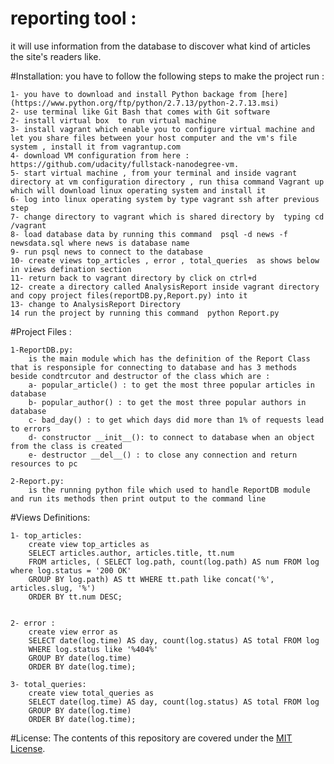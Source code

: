 # reporting tool :
  it will use information from the database to discover what kind of articles the site's readers like.

#Installation:
  you have to follow the following steps to make the project run : 

    1- you have to download and install Python backage from [here](https://www.python.org/ftp/python/2.7.13/python-2.7.13.msi) 
    2- use terminal like Git Bash that comes with Git software
	2- install virtual box  to run virtual machine 
	3- install vagrant which enable you to configure virtual machine and let you share files between your host computer and the vm's file system , install it from vagrantup.com 
	4- download VM configuration from here : https://github.com/udacity/fullstack-nanodegree-vm.
	5- start virtual machine , from your terminal and inside vagrant directory at vm configuration directory , run thisa command Vagrant up  which will download linux operating system and install it 
	6- log into linux operating system by type vagrant ssh after previous step
	7- change directory to vagrant which is shared directory by  typing cd /vagrant
	8- load database data by running this command  psql -d news -f newsdata.sql where news is database name
	9- run psql news to connect to the database 
	10- create views top_articles , error , total_queries  as shows below in views defination section
	11- return back to vagrant directory by click on ctrl+d 
	12- create a directory called AnalysisReport inside vagrant directory and copy project files(reportDB.py,Report.py) into it
	13- change to AnalysisReport Directory 
	14 run the project by running this command  python Report.py


#Project Files : 

    1-ReportDB.py:
		is the main module which has the definition of the Report Class that is responsiple for connecting to database and has 3 methods beside condtrcutor and destructor of the class which are : 
		a- popular_article() : to get the most three popular articles in database 
		b- popular_author() : to get the most three popular authors in database
		c- bad_day() : to get which days did more than 1% of requests lead to errors 
		d- constructor __init__(): to connect to database when an object from the class is created 
		e- destructor __del__() : to close any connection and return resources to pc 

    2-Report.py:
		is the running python file which used to handle ReportDB module and run its methods then print output to the command line  


#Views Definitions:
 
	1- top_articles:
		create view top_articles as
		SELECT articles.author, articles.title, tt.num
		FROM articles, ( SELECT log.path, count(log.path) AS num FROM log where log.status = '200 OK'
        GROUP BY log.path) AS tt WHERE tt.path like concat('%', articles.slug, '%')
        ORDER BY tt.num DESC;


	2- error : 
		create view error as 
		SELECT date(log.time) AS day, count(log.status) AS total FROM log
  		WHERE log.status like '%404%'
  		GROUP BY date(log.time)
  		ORDER BY date(log.time);

  	3- total_queries:
		create view total_queries as
		SELECT date(log.time) AS day, count(log.status) AS total FROM log
  		GROUP BY date(log.time)
  		ORDER BY date(log.time);
  
#License: 
	The contents of this repository are covered under the [MIT License](https://github.com/udacity/ud777-writing-readmes/blob/master/LICENSE).